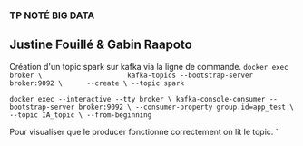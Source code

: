 ### TP NOTÉ BIG DATA 
## Justine Fouillé & Gabin Raapoto


Création d'un topic spark sur kafka via la ligne de commande.
`docker exec broker \                    
kafka-topics --bootstrap-server broker:9092 \     
--create \
--topic spark`




`docker exec --interactive --tty broker \
kafka-console-consumer --bootstrap-server broker:9092 \
--consumer-property group.id=app_test \
--topic IA_topic \
--from-beginning`

Pour visualiser que le producer fonctionne correctement on lit le topic. `